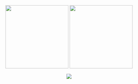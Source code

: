 
<div align="center">

<div>
<img src="https://github-readme-stats.vercel.app/api?username=weverton-vitor&theme=dark" height=200 />
<img src="https://github-readme-stats.vercel.app/api/top-langs/?username=weverton-vitor&theme=dark&layout=compact&size_weight=1&count_weight=0&hide=C,Javascript" height=200 />
<div>
  <p align="center">
  <a href="https://skillicons.dev">
    <img src="https://skillicons.dev/icons?i=git,github,python,anaconda,pytorch,tensorflow,opencv,mysql,linux,bash"/>
  </a>
</p>
